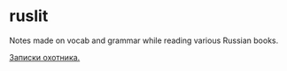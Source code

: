 # ruslit

Notes made on vocab and grammar while reading various Russian books.

[Записки охотника.](/записки_охотника.md)
